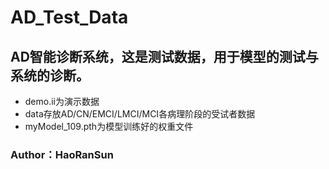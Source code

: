 # AD_Test_Data
## AD智能诊断系统，这是测试数据，用于模型的测试与系统的诊断。
* demo.ii为演示数据
* data存放AD/CN/EMCI/LMCI/MCI各病理阶段的受试者数据
* myModel_109.pth为模型训练好的权重文件
### Author：HaoRanSun
